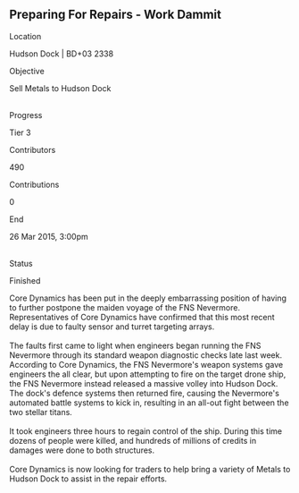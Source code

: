 ## Preparing For Repairs - Work Dammit

Location

Hudson Dock \| BD+03 2338

Objective

Sell Metals to Hudson Dock

\
Progress

Tier 3

Contributors

490

Contributions

0

End

26 Mar 2015, 3:00pm

\
Status

Finished

Core Dynamics has been put in the deeply embarrassing position of having
to further postpone the maiden voyage of the FNS Nevermore.
Representatives of Core Dynamics have confirmed that this most recent
delay is due to faulty sensor and turret targeting arrays.\
\
The faults first came to light when engineers began running the FNS
Nevermore through its standard weapon diagnostic checks late last week.
According to Core Dynamics, the FNS Nevermore\'s weapon systems gave
engineers the all clear, but upon attempting to fire on the target drone
ship, the FNS Nevermore instead released a massive volley into Hudson
Dock. The dock\'s defence systems then returned fire, causing the
Nevermore\'s automated battle systems to kick in, resulting in an
all-out fight between the two stellar titans.\
\
It took engineers three hours to regain control of the ship. During this
time dozens of people were killed, and hundreds of millions of credits
in damages were done to both structures.\
\
Core Dynamics is now looking for traders to help bring a variety of
Metals to Hudson Dock to assist in the repair efforts.
